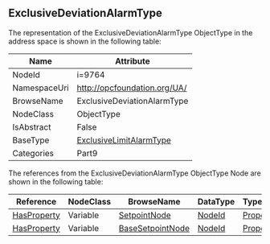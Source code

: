 <!-- objecttype -->
## ExclusiveDeviationAlarmType
  
<!-- end of text -->
The representation of the ExclusiveDeviationAlarmType ObjectType in the address space is shown in the following table:  

|Name|Attribute|
|---|---|
|NodeId|i=9764|
|NamespaceUri|http://opcfoundation.org/UA/|
|BrowseName|ExclusiveDeviationAlarmType|
|NodeClass|ObjectType|
|IsAbstract|False|
|BaseType|[ExclusiveLimitAlarmType](../../../Part9/ObjectTypes/ExclusiveLimitAlarmType/readme.md)|
|Categories|Part9|

The references from the ExclusiveDeviationAlarmType ObjectType Node are shown in the following table:  

|Reference|NodeClass|BrowseName|DataType|TypeDefinition|ModellingRule|
|---|---|---|---|---|---|
|[HasProperty](../../../Part3/ReferenceTypes/HasProperty/readme.md)|Variable|[SetpointNode](#SetpointNode)|[NodeId](../../../Part3/DataTypes/NodeId/readme.md)|[PropertyType](../../Part5/VariableTypes/PropertyType/readme.md)|[Mandatory](../../Objects/Mandatory/readme.md)|
|[HasProperty](../../../Part3/ReferenceTypes/HasProperty/readme.md)|Variable|[BaseSetpointNode](#BaseSetpointNode)|[NodeId](../../../Part3/DataTypes/NodeId/readme.md)|[PropertyType](../../Part5/VariableTypes/PropertyType/readme.md)|[Optional](../../Objects/Optional/readme.md)|


